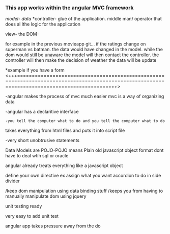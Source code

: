 ### This app works within the angular MVC framework
*model- data*
*controller- glue of the application. middle man/ operator that does al lthe logic for the application

view- the DOM- 

for example in the previous movieapp git... if the ratings change on superman vs batman. the data would have changed in the model. while the dom would still be unaware
the model will then contact the controller. the controller will then make the decision of weather the data will be update

*example if you have a form
<+++===========================================================================================================================================+++>

-angular makes the process of mvc much easier mvc is a way of organizing data

-angular has a declaritive interface

    -you tell the computer what to do and you tell the computer what to do
    
    
takes everything from html files and puts it into script file

-very short unobtrusive statements

Data Models are POJO-POJO means Plain old javascript object format
dont have to deal wtih sql or oracle 

angular already treats everything like a javascript object


define your own directive
ex <accordion></accordion> assign what you want accordion to do in side divider 


/keep dom manipulation using data binding stuff
/keeps you from having to manually manipulate dom using jquery

unit testing ready

very easy to add unit test 

angular app takes pressure away from the do
